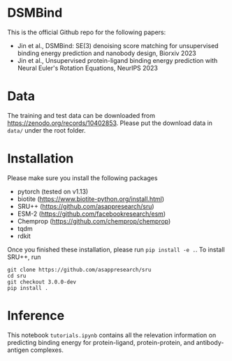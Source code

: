 # DSMBind

This is the official Github repo for the following papers:
* Jin et al., DSMBind: SE(3) denoising score matching for unsupervised binding energy prediction and nanobody design, Biorxiv 2023
* Jin et al., Unsupervised protein-ligand binding energy prediction with Neural Euler's Rotation Equations, NeurIPS 2023

# Data

The training and test data can be downloaded from https://zenodo.org/records/10402853. Please put the download data in `data/` under the root folder.

# Installation

Please make sure you install the following packages
* pytorch (tested on v1.13)
* biotite (https://www.biotite-python.org/install.html)
* SRU++ (https://github.com/asappresearch/sru)
* ESM-2 (https://github.com/facebookresearch/esm)
* Chemprop (https://github.com/chemprop/chemprop)
* tqdm
* rdkit

Once you finished these installation, please run `pip install -e .`. To install SRU++, run 
```
git clone https://github.com/asappresearch/sru
cd sru
git checkout 3.0.0-dev
pip install .
```

# Inference
This notebook `tutorials.ipynb` contains all the relevation information on predicting binding energy for protein-ligand, protein-protein, and antibody-antigen complexes.
